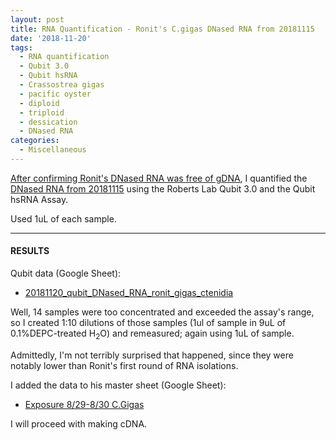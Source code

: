 ```yaml
---
layout: post
title: RNA Quantification - Ronit's C.gigas DNased RNA from 20181115
date: '2018-11-20'
tags:
  - RNA quantification
  - Qubit 3.0
  - Qubit hsRNA
  - Crassostrea gigas
  - pacific oyster
  - diploid
  - triploid
  - dessication
  - DNased RNA
categories:
  - Miscellaneous
---
```

[After confirming Ronit's DNased RNA was free of gDNA](httpss://robertslab.github.io/sams-notebook/2018/11/15/qPCR-Ronit's-DNased-C.gigas-RNA-with-Elongation-Factor-Primers.html), I quantified the [DNased RNA from 20181115](https://robertslab.github.io/sams-notebook/2018/11/15/DNase-Ronit's-C.gigas-Ctenidia-RNA.html) using the Roberts Lab Qubit 3.0 and the Qubit hsRNA Assay.

Used 1uL of each sample.

---

#### RESULTS

Qubit data (Google Sheet):

- [20181120_qubit_DNased_RNA_ronit_gigas_ctenidia](httpss://docs.google.com/spreadsheets/d/1xoz9u7fwTEDxz7osmjYWU_EWsS8XZjJe_KfTbeu7eRA/edit?usp=sharing)

Well, 14 samples were too concentrated and exceeded the assay's range, so I created 1:10 dilutions of those samples (1ul of sample in 9uL of 0.1%DEPC-treated H<sub>2</sub>O) and remeasured; again using 1uL of sample.

Admittedly, I'm not terribly surprised that happened, since they were notably lower than Ronit's first round of RNA isolations.

I added the data to his master sheet (Google Sheet):

- [Exposure 8/29-8/30 C.Gigas](httpss://docs.google.com/spreadsheets/d/17mv8gMbmaldggA8Zf0RwBeNF_O4faY8dJFg31XO63K4/edit?usp=sharing)

I will proceed with making cDNA.
